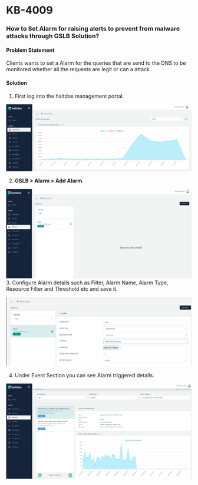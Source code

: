 # KB-4009

### **How to Set Alarm for raising alerts to prevent from malware attacks through GSLB Solution**?

#### **Problem Statement**

Clients wants to set a Alarm for the queries that are send to the DNS to be monitored whether all the requests are legit or can a attack.

#### **Solution**

1. First log into the haltdos management portal.

![](/img/gslb/kb/gslb9.1.png)

2. **GSLB > Alarm > Add Alarm**.

![](/img/gslb/kb/gslb9.2.png)
3. Configure Alarm details such as Filter, Alarm Name, Alarm Type, Resource Filter and Threshold etc and save it. 

![](/img/gslb/kb/gslb9.3.png)

4. Under Event Section you can see Alarm triggered details.

![](/img/gslb/kb/gslb9.4.png)
